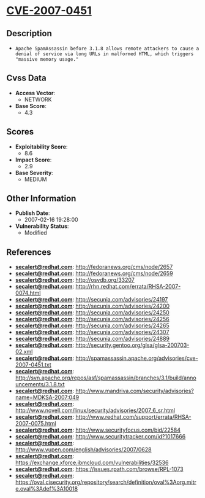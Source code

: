 
# [CVE-2007-0451](http://fedoranews.org/cms/node/2657)

## Description

- `Apache SpamAssassin before 3.1.8 allows remote attackers to cause a denial of service via long URLs in malformed HTML, which triggers "massive memory usage."`

## Cvss Data

- **Access Vector**:
  - NETWORK
- **Base Score**:
  - 4.3

## Scores

- **Exploitability Score**:
  - 8.6
- **Impact Score**:
  - 2.9
- **Base Severity**:
  - MEDIUM

## Other Information

- **Publish Date**:
  - 2007-02-16 19:28:00
- **Vulnerability Status**:
  - Modified

## References

- **secalert@redhat.com**: http://fedoranews.org/cms/node/2657
- **secalert@redhat.com**: http://fedoranews.org/cms/node/2659
- **secalert@redhat.com**: http://osvdb.org/33207
- **secalert@redhat.com**: http://rhn.redhat.com/errata/RHSA-2007-0074.html
- **secalert@redhat.com**: http://secunia.com/advisories/24197
- **secalert@redhat.com**: http://secunia.com/advisories/24200
- **secalert@redhat.com**: http://secunia.com/advisories/24250
- **secalert@redhat.com**: http://secunia.com/advisories/24256
- **secalert@redhat.com**: http://secunia.com/advisories/24265
- **secalert@redhat.com**: http://secunia.com/advisories/24307
- **secalert@redhat.com**: http://secunia.com/advisories/24889
- **secalert@redhat.com**: http://security.gentoo.org/glsa/glsa-200703-02.xml
- **secalert@redhat.com**: http://spamassassin.apache.org/advisories/cve-2007-0451.txt
- **secalert@redhat.com**: http://svn.apache.org/repos/asf/spamassassin/branches/3.1/build/announcements/3.1.8.txt
- **secalert@redhat.com**: http://www.mandriva.com/security/advisories?name=MDKSA-2007:049
- **secalert@redhat.com**: http://www.novell.com/linux/security/advisories/2007_6_sr.html
- **secalert@redhat.com**: http://www.redhat.com/support/errata/RHSA-2007-0075.html
- **secalert@redhat.com**: http://www.securityfocus.com/bid/22584
- **secalert@redhat.com**: http://www.securitytracker.com/id?1017666
- **secalert@redhat.com**: http://www.vupen.com/english/advisories/2007/0628
- **secalert@redhat.com**: https://exchange.xforce.ibmcloud.com/vulnerabilities/32536
- **secalert@redhat.com**: https://issues.rpath.com/browse/RPL-1073
- **secalert@redhat.com**: https://oval.cisecurity.org/repository/search/definition/oval%3Aorg.mitre.oval%3Adef%3A10018
